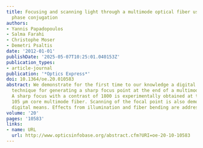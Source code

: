 ```yaml
---
title: Focusing and scanning light through a multimode optical fiber using digital
  phase conjugation
authors:
- Yannis Papadopoulos
- Salma Farahi
- Christophe Moser
- Demetri Psaltis
date: '2012-01-01'
publishDate: '2025-05-07T10:25:01.040153Z'
publication_types:
- article-journal
publication: '*Optics Express*'
doi: 10.1364/oe.20.010583
abstract: We demonstrate for the first time to our knowledge a digital phase conjugation
  technique for generating a sharp focus point at the end of a multimode optical fiber.
  A sharp focus with a contrast of 1800 is experimentally obtained at the tip of a
  105 μm core multimode fiber. Scanning of the focal point is also demonstrated by
  digital means. Effects from illumination and fiber bending are addressed.
volume: '20'
pages: '10583'
links:
- name: URL
  url: http://www.opticsinfobase.org/abstract.cfm?URI=oe-20-10-10583
---
```

